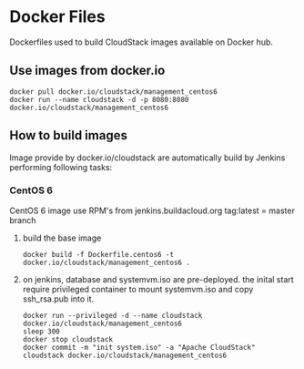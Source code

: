 # Docker Files

Dockerfiles used to build CloudStack images available on Docker hub.


## Use images from docker.io


```
docker pull docker.io/cloudstack/management_centos6
docker run --name cloudstack -d -p 8080:8080 docker.io/cloudstack/management_centos6
```


## How to build images

Image provide by docker.io/cloudstack are automatically build by Jenkins performing following tasks:


### CentOS 6

CentOS 6 image use RPM's from jenkins.buildacloud.org
tag:latest = master branch

1. build the base image

   ```
   docker build -f Dockerfile.centos6 -t docker.io/cloudstack/management_centos6 .
   ```

2. on jenkins, database and systemvm.iso are pre-deployed. the inital start require privileged container to
   mount systemvm.iso and copy ssh_rsa.pub into it.

   ```
   docker run --privileged -d --name cloudstack docker.io/cloudstack/management_centos6
   sleep 300
   docker stop cloudstack
   docker commit -m "init system.iso" -a "Apache CloudStack" cloudstack docker.io/cloudstack/management_centos6
   ```


